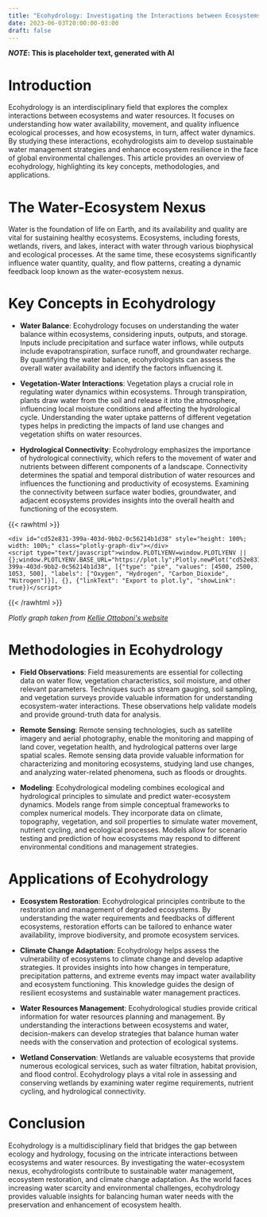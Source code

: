 ```yaml
---
title: "Ecohydrology: Investigating the Interactions between Ecosystems and Water"
date: 2023-06-03T20:00:00-03:00
draft: false
---
```

***NOTE*: This is placeholder text, generated with AI**

# Introduction
Ecohydrology is an interdisciplinary field that explores the complex interactions between ecosystems and water resources. It focuses on understanding how water availability, movement, and quality influence ecological processes, and how ecosystems, in turn, affect water dynamics. By studying these interactions, ecohydrologists aim to develop sustainable water management strategies and enhance ecosystem resilience in the face of global environmental challenges. This article provides an overview of ecohydrology, highlighting its key concepts, methodologies, and applications.

# The Water-Ecosystem Nexus
Water is the foundation of life on Earth, and its availability and quality are vital for sustaining healthy ecosystems. Ecosystems, including forests, wetlands, rivers, and lakes, interact with water through various biophysical and ecological processes. At the same time, these ecosystems significantly influence water quantity, quality, and flow patterns, creating a dynamic feedback loop known as the water-ecosystem nexus.

# Key Concepts in Ecohydrology

+ **Water Balance**: Ecohydrology focuses on understanding the water balance within ecosystems, considering inputs, outputs, and storage. Inputs include precipitation and surface water inflows, while outputs include evapotranspiration, surface runoff, and groundwater recharge. By quantifying the water balance, ecohydrologists can assess the overall water availability and identify the factors influencing it.

+ **Vegetation-Water Interactions**: Vegetation plays a crucial role in regulating water dynamics within ecosystems. Through transpiration, plants draw water from the soil and release it into the atmosphere, influencing local moisture conditions and affecting the hydrological cycle. Understanding the water uptake patterns of different vegetation types helps in predicting the impacts of land use changes and vegetation shifts on water resources.

+ **Hydrological Connectivity**: Ecohydrology emphasizes the importance of hydrological connectivity, which refers to the movement of water and nutrients between different components of a landscape. Connectivity determines the spatial and temporal distribution of water resources and influences the functioning and productivity of ecosystems. Examining the connectivity between surface water bodies, groundwater, and adjacent ecosystems provides insights into the overall health and functioning of the ecosystem.

{{< rawhtml >}}
<script src="https://cdn.plot.ly/plotly-latest.min.js"></script>
    <div id="cd52e831-399a-403d-9bb2-0c56214b1d38" style="height: 100%; width: 100%;" class="plotly-graph-div"></div>
	<script type="text/javascript">window.PLOTLYENV=window.PLOTLYENV || {};window.PLOTLYENV.BASE_URL="https://plot.ly";Plotly.newPlot("cd52e831-399a-403d-9bb2-0c56214b1d38", [{"type": "pie", "values": [4500, 2500, 1053, 500], "labels": ["Oxygen", "Hydrogen", "Carbon_Dioxide", "Nitrogen"]}], {}, {"linkText": "Export to plot.ly", "showLink": true})</script>
{{< /rawhtml >}}

*Plotly graph taken from [Kellie Ottoboni's website](http://www.kellieottoboni.com/posts/2017/08/plotly-markup/)*

# Methodologies in Ecohydrology

+ **Field Observations**: Field measurements are essential for collecting data on water flow, vegetation characteristics, soil moisture, and other relevant parameters. Techniques such as stream gauging, soil sampling, and vegetation surveys provide valuable information for understanding ecosystem-water interactions. These observations help validate models and provide ground-truth data for analysis.

+ **Remote Sensing**: Remote sensing technologies, such as satellite imagery and aerial photography, enable the monitoring and mapping of land cover, vegetation health, and hydrological patterns over large spatial scales. Remote sensing data provide valuable information for characterizing and monitoring ecosystems, studying land use changes, and analyzing water-related phenomena, such as floods or droughts.

+ **Modeling**: Ecohydrological modeling combines ecological and hydrological principles to simulate and predict water-ecosystem dynamics. Models range from simple conceptual frameworks to complex numerical models. They incorporate data on climate, topography, vegetation, and soil properties to simulate water movement, nutrient cycling, and ecological processes. Models allow for scenario testing and prediction of how ecosystems may respond to different environmental conditions and management strategies.

# Applications of Ecohydrology

+ **Ecosystem Restoration**: Ecohydrological principles contribute to the restoration and management of degraded ecosystems. By understanding the water requirements and feedbacks of different ecosystems, restoration efforts can be tailored to enhance water availability, improve biodiversity, and promote ecosystem services.

+ **Climate Change Adaptation**: Ecohydrology helps assess the vulnerability of ecosystems to climate change and develop adaptive strategies. It provides insights into how changes in temperature, precipitation patterns, and extreme events may impact water availability and ecosystem functioning. This knowledge guides the design of resilient ecosystems and sustainable water management practices.

+ **Water Resources Management**: Ecohydrological studies provide critical information for water resources planning and management. By understanding the interactions between ecosystems and water, decision-makers can develop strategies that balance human water needs with the conservation and protection of ecological systems.

+ **Wetland Conservation**: Wetlands are valuable ecosystems that provide numerous ecological services, such as water filtration, habitat provision, and flood control. Ecohydrology plays a vital role in assessing and conserving wetlands by examining water regime requirements, nutrient cycling, and hydrological connectivity.

# Conclusion
Ecohydrology is a multidisciplinary field that bridges the gap between ecology and hydrology, focusing on the intricate interactions between ecosystems and water resources. By investigating the water-ecosystem nexus, ecohydrologists contribute to sustainable water management, ecosystem restoration, and climate change adaptation. As the world faces increasing water scarcity and environmental challenges, ecohydrology provides valuable insights for balancing human water needs with the preservation and enhancement of ecosystem health.